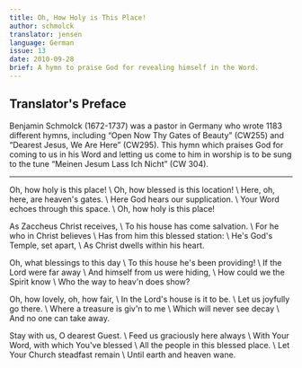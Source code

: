 ```yaml
---
title: Oh, How Holy is This Place!
author: schmolck
translator: jensen
language: German
issue: 13
date: 2010-09-28
brief: A hymn to praise God for revealing himself in the Word.
---
```


## Translator's Preface

Benjamin Schmolck (1672-1737) was a pastor in Germany who wrote 1183 different hymns, including “Open Now Thy Gates of Beauty” (CW255) and “Dearest Jesus, We Are Here” (CW295). This hymn which praises God for coming to us in his Word and letting us come to him in worship is to be sung to the tune “Meinen Jesum Lass Ich Nicht” (CW 304). 

---

Oh, how holy is this place! \\
Oh, how blessed is this location! \\
Here, oh, here, are heaven's gates. \\
Here God hears our supplication. \\
Your Word echoes through this space. \\
Oh, how holy is this place!

As Zaccheus Christ receives, \\
To his house has come salvation. \\
For he who in Christ believes \\
Has from him this blessed station: \\
He's God's Temple, set apart, \\
As Christ dwells within his heart.

Oh, what blessings to this day \\
To this house he's been providing! \\
If the Lord were far away \\
And himself from us were hiding, \\
How could we the Spirit know \\
Who the way to heav'n does show?

Oh, how lovely, oh, how fair, \\
In the Lord's house is it to be. \\
Let us joyfully go there. \\
Where a treasure is giv'n to me \\
Which will never see decay \\
And no one can take away. 

Stay with us, O dearest Guest. \\
Feed us graciously here always \\
With Your Word, with which You've blessed \\
All the people in this blessed place. \\
Let Your Church steadfast remain \\
Until earth and heaven wane.